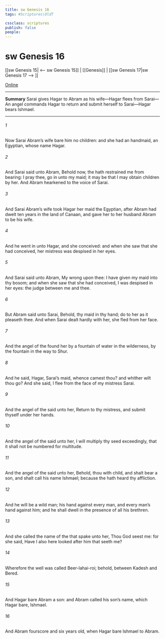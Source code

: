 ```yaml
---
title: sw Genesis 16
tags: #Scriptures\OldT

cssclass: scriptures
publish: false
people:
---
```


# sw Genesis 16
[[sw Genesis 15| <-- sw Genesis 15]] | [[Genesis]] | [[sw Genesis 17|sw Genesis 17 --> ]]

[Online](https://churchofjesuschrist.org/study/scriptures/ot/gen/16?lang=eng)

---
__Summary__
Sarai gives Hagar to Abram as his wife—Hagar flees from Sarai—An angel commands Hagar to return and submit herself to Sarai—Hagar bears Ishmael.

---
###### 1 
Now Sarai Abram’s wife bare him no children: and she had an handmaid, an Egyptian, whose name  Hagar.

###### 2 
And Sarai said unto Abram, Behold now, the  hath restrained me from bearing: I pray thee, go in unto my maid; it may be that I may obtain children by her. And Abram hearkened to the voice of Sarai.

###### 3 
And Sarai Abram’s wife took Hagar her maid the Egyptian, after Abram had dwelt ten years in the land of Canaan, and gave her to her husband Abram to be his wife.

###### 4 
And he went in unto Hagar, and she conceived: and when she saw that she had conceived, her mistress was despised in her eyes.

###### 5 
And Sarai said unto Abram, My wrong  upon thee: I have given my maid into thy bosom; and when she saw that she had conceived, I was despised in her eyes: the  judge between me and thee.

###### 6 
But Abram said unto Sarai, Behold, thy maid  in thy hand; do to her as it pleaseth thee. And when Sarai dealt hardly with her, she fled from her face.

###### 7 
And the angel of the  found her by a fountain of water in the wilderness, by the fountain in the way to Shur.

###### 8 
And he said, Hagar, Sarai’s maid, whence camest thou? and whither wilt thou go? And she said, I flee from the face of my mistress Sarai.

###### 9 
And the angel of the  said unto her, Return to thy mistress, and submit thyself under her hands.

###### 10 
And the angel of the  said unto her, I will multiply thy seed exceedingly, that it shall not be numbered for multitude.

###### 11 
And the angel of the  said unto her, Behold, thou  with child, and shalt bear a son, and shalt call his name Ishmael; because the  hath heard thy affliction.

###### 12 
And he will be a wild man; his hand  against every man, and every man’s hand against him; and he shall dwell in the presence of all his brethren.

###### 13 
And she called the name of the  that spake unto her, Thou God seest me: for she said, Have I also here looked after him that seeth me?

###### 14 
Wherefore the well was called Beer-lahai-roi; behold,  between Kadesh and Bered.

###### 15 
And Hagar bare Abram a son: and Abram called his son’s name, which Hagar bare, Ishmael.

###### 16 
And Abram  fourscore and six years old, when Hagar bare Ishmael to Abram.

